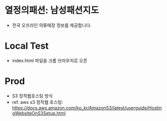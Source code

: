 # 열정의패션: 남성패션지도
- 전국 오프라인 의류매장 정보를 제공합니다.

# Local Test
- index.html 파일을 크롬 브라우저로 오픈

# Prod
- S3 정적웹호스팅 방식
- ref. aws s3 정적웹 호스팅: https://docs.aws.amazon.com/ko_kr/AmazonS3/latest/userguide/HostingWebsiteOnS3Setup.html